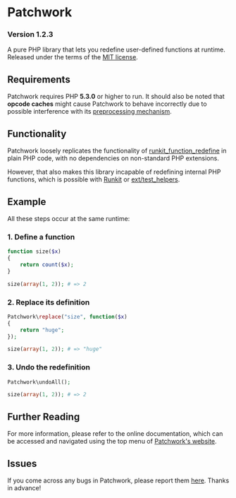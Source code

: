 # Patchwork

### Version 1.2.3

A pure PHP library that lets you redefine user-defined functions at runtime. Released under the terms of the [MIT license](http://www.opensource.org/licenses/mit-license.php).

## Requirements

Patchwork requires PHP **5.3.0** or higher to run. It should also be noted that **opcode caches** might cause Patchwork to behave incorrectly due to possible interference with its [preprocessing mechanism](http://antecedent.github.com/patchwork/docs/implementation.html#preprocessing-code).

## Functionality

Patchwork loosely replicates the functionality of [runkit_function_redefine](http://php.net/manual/en/function.runkit-function-redefine.php) in plain PHP code, with no dependencies on non-standard PHP extensions.

However, that also makes this library incapable of redefining internal PHP functions, which is possible with [Runkit](http://php.net/manual/en/book.runkit.php) or [ext/test_helpers](https://github.com/sebastianbergmann/php-test-helpers).

## Example

All these steps occur at the same runtime:

### 1. Define a function

```php
function size($x)
{
    return count($x);
}

size(array(1, 2)); # => 2
```

### 2. Replace its definition

```php   
Patchwork\replace("size", function($x)
{
    return "huge";
});

size(array(1, 2)); # => "huge"
```

### 3. Undo the redefinition
 
```php       
Patchwork\undoAll();

size(array(1, 2)); # => 2
```

## Further Reading

For more information, please refer to the online documentation, which can be accessed and navigated using the top menu of [Patchwork's website](http://antecedent.github.com/patchwork/).

## Issues

If you come across any bugs in Patchwork, please report them [here](https://github.com/antecedent/patchwork/issues). Thanks in advance!
